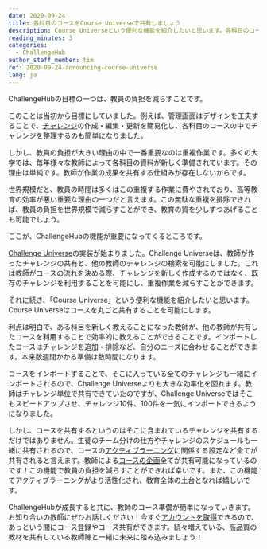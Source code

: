 ```yaml
---
date: 2020-09-24
title: 各科目のコースをCourse Universeで共有しましょう
description: Course Universeという便利な機能を紹介したいと思います。各科目のコースを、生徒のチーム分けの仕方やチャレンジのスケジュールも含めて、丸ごと共有することが可能になりました。
reading_minutes: 3
categories:
  - ChallengeHub
author_staff_member: tim
ref: 2020-09-24-announcing-course-universe
lang: ja
---
```


ChallengeHubの目標の一つは、教員の負担を減らすことです。

このことは当初から目標にしていました。例えば、管理画面はデザインを工夫することで、[チャレンジ]( //2020/03/12/what-makes-a-good-challenge/ )の作成・編集・更新を簡易化し、各科目のコースの中でチャレンジを整理するのも簡単になりました。

しかし、教員の負担が大きい理由の中で一番重要なのは重複作業です。多くの大学では、毎年様々な教師によって各科目の資料が新しく準備されています。その理由は単純です。教師が作業の成果を共有する仕組みが存在しないからです。

世界規模だと、教員の時間は多くはこの重複する作業に費やされており、高等教育の効率が悪い重要な理由の一つだと言えます。この無駄な重複を排除できれば、教員の負担を世界規模で減らすことができ、教育の質を少しずつあげることも可能でしょう。

ここが、ChallengeHubの機能が重要になってくるところです。

[Challenge Universe]( /2020/07/13/announcing-challenge-universe/ )の実装が始まりました。Challenge Universeは、教師が作ったチャレンジの共有と、他の教師のチャレンジの検索を可能にしました。これは教師がコースの流れを決める際、チャレンジを新しく作成するのではなく、既存のチャレンジを利用することを可能にし、重複作業を減らすことができます。

それに続き、「Course Universe」という便利な機能を紹介したいと思います。Course Universeはコースを丸ごと共有することを可能にします。

利点は明白で、ある科目を新しく教えることになった教師が、他の教師が共有したコースを利用することで効率的に教えることができることです。インポートしたコースはチャレンジを追加・排除など、自分のニーズに合わせることができます。本来数週間かかる準備は数時間になります。

コースをインポートすることで、そこに入っている全てのチャレンジも一緒にインポートされるので、Challenge Universeよりも大きな効率化を図れます。教師はチャレンジ単位で共有できていたのですが、Challenge Universeではそこもスピードアップさせ、チャレンジ10件、100件を一気にインポートできるようになりました。

しかし、コースを共有するというのはそこに含まれているチャレンジを共有するだけではありません。生徒のチーム分けの仕方やチャレンジのスケジュールも一緒に共有されるので、コースの[アクティブラーニング]( /active-learning/ )に関係する設定など全てが共有されると言えます。教師による[コースの企画]( /2019/08/12/first-two-classes/ )全てが共有可能になっているのです！この機能で教員の負担を減らすことができれば幸いです。また、この機能でアクティブラーニングがより活性化され、教育全体の土台となれば嬉しいです。

ChallengeHubが成長すると共に、教師のコース準備が簡単になっていきます。お知り合いの教師にぜひお話しください！今すぐ[アカウントを取得]( /contact/ )できるので、あっという間にコース登録やコース共有ができます。続々増えている、高品質の教材を共有している教師陣と一緒に未来に踏み込みましょう！
